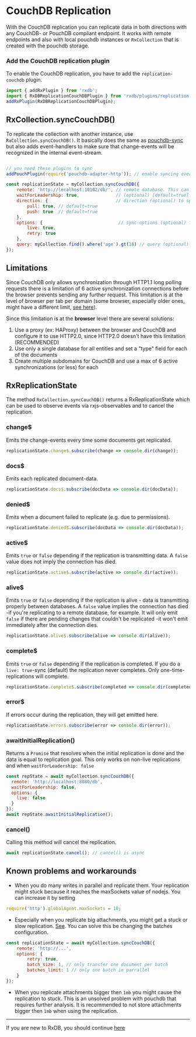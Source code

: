 # CouchDB Replication

With the CouchDB replication you can replicate data in both directions with any CouchDB- or PouchDB compliant endpoint.
It works with remote endpoints and also with local pouchdb instances or `RxCollection` that is created with the pouchdb storage.


### Add the CouchDB replication plugin

To enable the CouchDB replication, you have to add the `replication-couchdb` plugin.

```ts
import { addRxPlugin } from 'rxdb';
import { RxDBReplicationCouchDBPlugin } from 'rxdb/plugins/replication-couchdb';
addRxPlugin(RxDBReplicationCouchDBPlugin);
```


## RxCollection.syncCouchDB()
To replicate the collection with another instance, use `RxCollection.syncCouchDB()`.
It basically does the same as [pouchdb-sync](https://pouchdb.com/guides/replication.html) but also adds event-handlers to make sure that change-events will be recognized in the internal event-stream.

```js

// you need these plugins to sync
addPouchPlugin(require('pouchdb-adapter-http')); // enable syncing over http (remote database)

const replicationState = myCollection.syncCouchDB({
    remote: 'http://localhost:10102/db/', // remote database. This can be the serverURL, another RxCollection or a PouchDB-instance
    waitForLeadership: true,              // (optional) [default=true] to save performance, the sync starts on leader-instance only
    direction: {                          // direction (optional) to specify sync-directions
        pull: true, // default=true
        push: true  // default=true
    },
    options: {                             // sync-options (optional) from https://pouchdb.com/api.html#replication
        live: true,
        retry: true
    },
    query: myCollection.find().where('age').gt(18) // query (optional) only documents that match that query will be synchronised
});
```

## Limitations
Since CouchDB only allows synchronization through HTTP1.1 long polling requests there is a limitation of 6 active synchronization connections before the browser prevents sending any further request. This limitation is at the level of browser per tab per domain (some browser, especially older ones, might have a different limit, [see here](https://docs.pushtechnology.com/cloud/latest/manual/html/designguide/solution/support/connection_limitations.html)).

Since this limitation is at the **browser** level there are several solutions:
 1. Use a proxy (ex: HAProxy) between the browser and CouchDB and configure it to use HTTP2.0, since HTTP2.0 doesn't have this limitation (RECOMMENDED)
 2. Use only a single database for all entities and set a "type" field for each of the documents
 3. Create multiple subdomains for CouchDB and use a max of 6 active synchronizations (or less) for each

## RxReplicationState
The method `RxCollection.syncCouchDB()` returns a RxReplicationState which can be used to observe events via rxjs-observables and to cancel the replication.

### change$
Emits the change-events every time some documents get replicated.

```js
replicationState.change$.subscribe(change => console.dir(change));
```

### docs$
Emits each replicated document-data.

```js
replicationState.docs$.subscribe(docData => console.dir(docData));
```

### denied$
Emits when a document failed to replicate (e.g. due to permissions).

```js
replicationState.denied$.subscribe(docData => console.dir(docData));
```

### active$
Emits `true` or `false` depending if the replication is transmitting data. A `false` value does not imply the connection has died.

```js
replicationState.active$.subscribe(active => console.dir(active));
```

### alive$
Emits `true` or `false` depending if the replication is alive - data is transmitting properly between databases. A `false` value implies the connection has died -if you're replicating to a remote database, for example. It will only emit `false` if there are pending changes that couldn't be replicated -it won't emit immediately after the connection dies.

```js
replicationState.alive$.subscribe(alive => console.dir(alive));
```

### complete$
Emits `true` or `false` depending if the replication is completed.
If you do a `live: true`-sync (default) the replication never completes.
Only one-time-replications will complete.

```js
replicationState.complete$.subscribe(completed => console.dir(completed));
```

### error$
If errors occur during the replication, they will get emitted here.

```js
replicationState.error$.subscribe(error => console.dir(error));
```

### awaitInitialReplication()

Returns a `Promise` that resolves when the initial replication is done and the data is equal to replication goal.
This only works on non-live replications and when `waitForLeadership: false`

```js
const repState = await myCollection.syncCouchDB({
  remote: 'http://localhost:8080/db',
  waitForLeadership: false,
  options: {
    live: false
  }
});
await repState.awaitInitialReplication();
```


### cancel()
Calling this method will cancel the replication.
```js
await replicationState.cancel(); // cancel() is async
```

## Known problems and workarounds
  - When you do many writes in parallel and replicate them. Your replication might stuck because it reaches the maxSockets value of nodejs. You can increase it by setting
```js
require('http').globalAgent.maxSockets = 10;
```  
  - Especially when you replicate big attachments, you might get a stuck or slow replication. [See](https://pouchdb.com/errors.html#replicating_attachments_slow). You can solve this be changing the batches configuration.
```js
const replicationState = await myCollection.syncCouchDB({
    remote: 'http://...',
    options: {
        retry: true,
        batch_size: 1, // only transfer one document per batch
        batches_limit: 1 // only one batch in parrallel
    }
}); 
```
  - When you replicate attachments bigger then `1mb` you might cause the replication to stuck. This is an unsolved problem with pouchdb that requires further analysis. It is recommended to not store attachments bigger then `1mb` when using the replication.

--------------------------------------------------------------------------------

If you are new to RxDB, you should continue [here](./replication-graphql.md)
